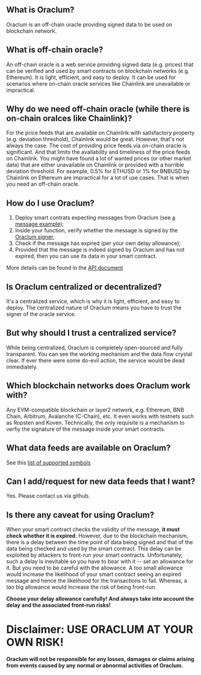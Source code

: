 ## What is Oraclum?
Oraclum is an off-chain oracle providing signed data to be used on blockchain network.

## What is off-chain oracle?
An off-chain oracle is a web service providing signed data (e.g. prices) that can be verified and used by smart contracts on blockchain networks (e.g. Ethereum). It is light, efficient, and easy to deploy. It can be used for scenarios where on-chain oracle services like Chainlink are unavailable or impractical.

## Why do we need off-chain oracle (while there is on-chain oralces like Chainlink)?
For the price feeds that are available on Chainlink with satisfactory property (e.g. deviation threshold), Chainlink would be great. However, that's not always the case. The cost of providing price feeds via on-chain oracle is significant. And that limits the availability and timeliness of the price feeds on Chainlink. You might have found a lot of wanted prices (or other market data) that are either unavailable on Chainlink or provided with a horrible deviation threshold. For example, 0.5% for ETHUSD or 1% for BNBUSD by Chainlink on Ethereum are impractical for a lot of use cases. That is when you need an off-chain oracle.

## How do I use Oraclum?
1. Deploy smart contrats expecting messages from Oraclum (see [a message example](https://sig.oraclum.io/signed?symbols=VOL-BTCUSD));
1. Inside your function, verify whether the message is signed by the [Oraclum signer](https://sig.oraclum.io/signer);
1. Check if the message has expired (per your own delay allowance);
1. Provided that the message is indeed signed by Oraclum and has not expired, then you can use its data in your smart contract.

More details can be found in the [API document](./Oraclum_API_Documentation)

## Is Oraclum centralized or decentralized?
It's a centralized service, which is why it is light, efficient, and easy to deploy. The centralized nature of Oraclum means you have to trust the signer of the oracle service.

## But why should I trust a centralized service?
While being centralized, Oraclum is completely open-sourced and fully transparent. You can see the working mechanism and the data flow crystal clear. If ever there were some do-evil action, the service would be dead immediately.

## Which blockchain networks does Oraclum work with?
Any EVM-compatible blockchain or layer2 network, e.g. Ethereum, BNB Chain, Arbitrum, Avalanche (C-Chain), etc. It even works with testnets such as Ropsten and Koven.
Technically, the only requisite is a mechanism to verfiy the signature of the message inside your smart contracts.

## What data feeds are available on Oraclum?
See this [list of supported symbols](https://sig.oraclum.io/supported_symbols)

## Can I add/request for new data feeds that I want?
Yes. Please contact us via github.

## Is there any caveat for using Oraclum?
When your smart contract checks the validity of the message, **it must check whether it is expired**. However, due to the blockchain mechanism, there is a delay between the time point of data being signed and that of the data being checked and used by the smart contract. This delay can be exploited by attackers to front-run your smart contracts. Unfortunately, such a delay is inevitable so you have to bear with it -- set an allowance for it. But you need to be careful with the allowance. A too small allowance would increase the likelihood of your smart contract seeing an expired message and hence the likelihood for the transactions to fail. Whereas, a too big allowance would increase the risk of being front-run.

**Choose your delay allowance carefully! And always take into account the delay and the associated front-run risks!**

# Disclaimer: USE ORACLUM AT YOUR OWN RISK!
**Oraclum will not be responsible for any losses, damages or claims arising from events caused by any normal or abnormal activities of Oraclum.**
